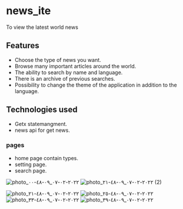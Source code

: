 # news_ite

To view the latest world news

## Features

- Choose the type of news you want.
- Browse many important articles around the world.
- The ability to search by name and language.
- There is an archive of previous searches.
- Possibility to change the theme of the application in addition to the language.


## Technologies used
 - Getx statemangment.
 - news api for get news.

### pages
 - home page contain types.
 - setting page.
 - search page.

![photo_٢٠٢٢-٠٢-٠٧_٠٩-٤٨-٠٠](https://user-images.githubusercontent.com/99141332/158339003-696a8a34-6493-4644-8717-248e4f6006a7.jpg)
![photo_٢٠٢٢-٠٢-٠٧_٠٩-٤٨-٢١ (2)](https://user-images.githubusercontent.com/99141332/158339023-1d7ce826-ae09-4849-87be-d6773828eb8e.jpg)

![photo_٢٠٢٢-٠٢-٠٧_٠٩-٤٨-٢١](https://user-images.githubusercontent.com/99141332/158339484-7f4e84b0-a4ca-4317-9813-7dc3445b8532.jpg)
![photo_٢٠٢٢-٠٢-٠٧_٠٩-٤٨-٢٥](https://user-images.githubusercontent.com/99141332/158339506-ad857478-bf16-4bbe-960d-5163cc876410.jpg)
![photo_٢٠٢٢-٠٢-٠٧_٠٩-٤٨-٣٣](https://user-images.githubusercontent.com/99141332/158339563-7873dc56-0543-4807-86de-64726d6f1249.jpg)
![photo_٢٠٢٢-٠٢-٠٧_٠٩-٤٨-٣٩](https://user-images.githubusercontent.com/99141332/158339699-c9b82b77-d0b8-44a8-8878-a4c86de9a40b.jpg)
